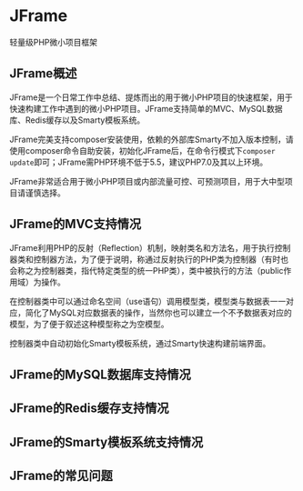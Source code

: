 # JFrame
轻量级PHP微小项目框架

## JFrame概述

JFrame是一个日常工作中总结、提炼而出的用于微小PHP项目的快速框架，用于快速构建工作中遇到的微小PHP项目。JFrame支持简单的MVC、MySQL数据库、Redis缓存以及Smarty模板系统。

JFrame完美支持composer安装使用，依赖的外部库Smarty不加入版本控制，请使用composer命令自助安装，初始化JFrame后，在命令行模式下`composer update`即可；JFrame需PHP环境不低于5.5，建议PHP7.0及其以上环境。

JFrame非常适合用于微小PHP项目或内部流量可控、可预测项目，用于大中型项目请谨慎选择。


## JFrame的MVC支持情况

JFrame利用PHP的反射（Reflection）机制，映射类名和方法名，用于执行控制器类和控制器方法，为了便于说明，称通过反射执行的PHP类为控制器（有时也会称之为控制器类，指代特定类型的统一PHP类），类中被执行的方法（public作用域）为操作。

在控制器类中可以通过命名空间（use语句）调用模型类，模型类与数据表一一对应，简化了MySQL对应数据表的操作，当然你也可以建立一个不予数据表对应的模型，为了便于叙述这种模型称之为空模型。

控制器类中自动初始化Smarty模板系统，通过Smarty快速构建前端界面。

## JFrame的MySQL数据库支持情况


## JFrame的Redis缓存支持情况


## JFrame的Smarty模板系统支持情况


## JFrame的常见问题